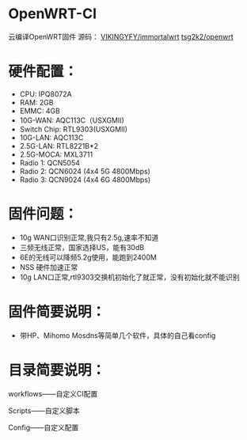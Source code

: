 # OpenWRT-CI
云编译OpenWRT固件
源码：
[VIKINGYFY/immortalwrt](https://github.com/VIKINGYFY/immortalwrt.git)
[tsg2k2/openwrt](https://github.com/tsg2k2/openwrt)

# 硬件配置：

- CPU: IPQ8072A
- RAM: 2GB
- EMMC: 4GB
- 10G-WAN: AQC113C（USXGMII)
- Switch Chip: RTL9303(USXGMII)
- 10G-LAN: AQC113C
- 2.5G-LAN: RTL8221B*2
- 2.5G-MOCA: MXL3711
- Radio 1: QCN5054
- Radio 2: QCN6024 (4x4 5G 4800Mbps)
- Radio 3: QCN9024 (4x4 6G 4800Mbps)

# 固件问题：

- 10g WAN口识别正常,我只有2.5g,速率不知道
- 三频无线正常，国家选择US，能有30dB
- 6E的无线可以降频5.2g使用，能跑到2400M
- NSS 硬件加速正常
- 10g LAN口正常,rtl9303交换机初始化了就正常，没有初始化就不能识别

# 固件简要说明：

- 带HP、Mihomo Mosdns等简单几个软件，具体的自己看config

# 目录简要说明：

workflows——自定义CI配置

Scripts——自定义脚本

Config——自定义配置
